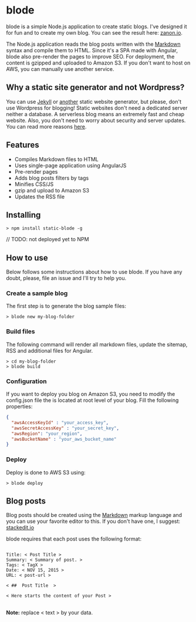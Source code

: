 # blode
blode is a simple Node.js application to create static blogs. I've designed it for fun and to create my own blog. You can see the result here: [zanon.io](http://zanon.io).

The Node.js application reads the blog posts written with the [Markdown](http://daringfireball.net/projects/markdown/) syntax and compile them to HTML. Since it's a SPA made with Angular, blode also pre-render the pages to improve SEO. For deployment, the content is gzipped and uploaded to Amazon S3. If you don't want to host on AWS, you can manually use another service.

## Why a static site generator and not Wordpress?
You can use [Jekyll](http://jekyllrb.com/) or [another](http://www.sitepoint.com/6-static-blog-generators-arent-jekyll/) static website generator, but please, don't use Wordpress for blogging! Static websites don't need a dedicated server neither a database. A serverless blog means an extremely fast and cheap website. Also, you don't need to worry about security and server updates. You can read more reasons [here](http://www.sitepoint.com/wordpress-vs-jekyll-might-want-make-switch/).

## Features

- Compiles Markdown files to HTML
- Uses single-page application using AngularJS
- Pre-render pages
- Adds blog posts filters by tags
- Minifies CSS/JS
- gzip and upload to Amazon S3
- Updates the RSS file

## Installing

```
> npm install static-blode -g
```
// TODO: not deployed yet to NPM

## How to use

Below follows some instructions about how to use blode. If you have any doubt, please, file an issue and I'll try to help you.

### Create a sample blog

The first step is to generate the blog sample files:
```
> blode new my-blog-folder
```

### Build files

The following command will render all markdown files, update the sitemap, RSS and additional files for Angular.
```
> cd my-blog-folder
> blode build
```

### Configuration

If you want to deploy you blog on Amazon S3, you need to modify the config.json file the is located at root level of your blog. Fill the following properties:

```json
{
  "awsAccessKeyId" : "your_access_key",
  "awsSecretAccessKey" : "your_secret_key",
  "awsRegion": "your_region",
  "awsBucketName" : "your_aws_bucket_name"
}
```

### Deploy

Deploy is done to AWS S3 using:
```
> blode deploy
```

## Blog posts

Blog posts should be created using the [Markdown](http://en.wikipedia.org/wiki/Markdown) markup language and you can use your favorite editor to this. If you don't have one, I suggest: [stackedit.io](https://stackedit.io)

blode requires that each post uses the following format:  

<pre>
<code>
Title: < Post Title >  
Summary: < Summary of post. >  
Tags: < TagX >  
Date: < NOV 15, 2015 >  
URL: < post-url >  

< ##  Post Title  >  

< Here starts the content of your Post >  
</code>
</pre>

**Note:** replace &lt; text &gt; by your data.
